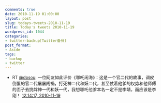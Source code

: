 ```yaml
---
comments: true
date: 2010-11-19 01:00:00
layout: post
slug: todays-tweets-2010-11-19
title: Today's tweets 2010-11-19
wordpress_id: 1044
categories:
- twitter-backup[Twitter备份]
post_format:
- Aside
tags:
- backup
- twitter
---
```





  * RT [@dosou](http://twitter.com/dosou): 一位网友如此评价《哪吒闹海》：这是一个官二代的故事，调皮倒蛋的官二代屡屡闯祸，打死神二代和妖二代，甚至仗着他爹的权势和他师傅的面子去挑衅神一代和妖一代，我想哪吒他爹本名一定不是李靖，而应该是李刚！ [12:14:17, 2010-11-19](http://twitter.com/gfrog/statuses/5473914713022464)




